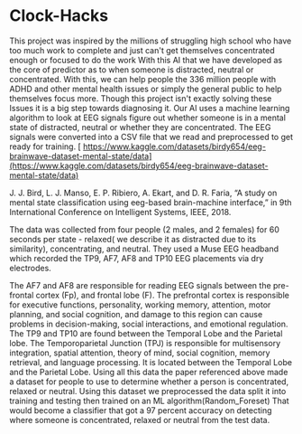 # Clock-Hacks 

This project was inspired by the millions of struggling high school who have too much work to complete and just can't get themselves concentrated enough or focused to do the work
With this AI that we have developed as the core of predictor as to when someone is distracted, neutral or concentrated. With this, we can help people the 336 million people with ADHD and other mental health issues 
or simply the general public to help themselves focus more. Though this project isn't exactly solving these Issues it is a big step towards diagnosing it. Our AI uses a machine learning algorithm to look at 
EEG signals figure out whether someone is in a mental state of distracted, neutral or whether they are concentrated. The EEG signals were converted into a CSV file that we read and preprocessed to get ready for training. 
[
https://www.kaggle.com/datasets/birdy654/eeg-brainwave-dataset-mental-state/data](https://www.kaggle.com/datasets/birdy654/eeg-brainwave-dataset-mental-state/data)

J. J. Bird, L. J. Manso, E. P. Ribiero, A. Ekart, and D. R. Faria, “A study on mental state classification using eeg-based brain-machine interface,” in 9th International Conference on Intelligent Systems, IEEE, 2018.

The data was collected from four people (2 males, and 2 females) for 60 seconds per state - relaxed( we describe it as distracted due to its similarity), concentrating, and neutral. They used a Muse EEG headband which recorded the TP9, AF7, AF8 and TP10 EEG placements via dry electrodes.

The AF7 and AF8 are responsible for reading EEG signals between the pre-frontal cortex (Fp), and frontal lobe (F). The prefrontal cortex is responsible for executive functions, personality, working memory, attention, motor planning, and social cognition, and damage to this region can cause problems in decision-making, social interactions, and emotional regulation. The TP9 and TP10 are found between the Temporal Lobe and the Parietal lobe. The Temporoparietal Junction (TPJ) is responsible for multisensory integration, spatial attention, theory of mind, social cognition, memory retrieval, and language processing. It is located between the Temporal Lobe and the Parietal Lobe. Using all this data the paper referenced above made a dataset for people to use to determine whether a person is concentrated, relaxed or neutral. Using this dataset we preprocessed the data split it into training and testing then trained on an ML algorithm(Random_Foreset) That would become a classifier that got a 97 percent accuracy  on detecting where someone is concentrated, relaxed or neutral from the test data. 
